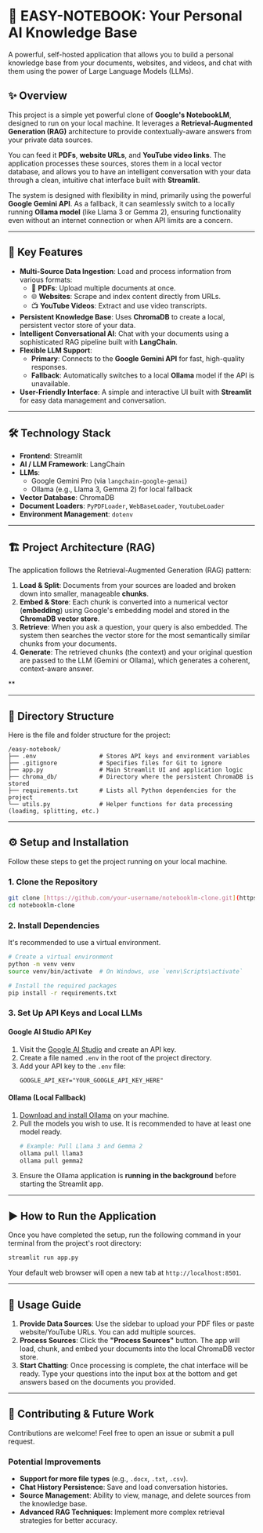 # 🧠 EASY-NOTEBOOK: Your Personal AI Knowledge Base

A powerful, self-hosted application that allows you to build a personal knowledge base from your documents, websites, and videos, and chat with them using the power of Large Language Models (LLMs).

## ✨ Overview

This project is a simple yet powerful clone of **Google's NotebookLM**, designed to run on your local machine. It leverages a **Retrieval-Augmented Generation (RAG)** architecture to provide contextually-aware answers from your private data sources.

You can feed it **PDFs**, **website URLs**, and **YouTube video links**. The application processes these sources, stores them in a local vector database, and allows you to have an intelligent conversation with your data through a clean, intuitive chat interface built with **Streamlit**.

The system is designed with flexibility in mind, primarily using the powerful **Google Gemini API**. As a fallback, it can seamlessly switch to a locally running **Ollama model** (like Llama 3 or Gemma 2), ensuring functionality even without an internet connection or when API limits are a concern.

---

## 🚀 Key Features

-   **Multi-Source Data Ingestion**: Load and process information from various formats:
    -   📄 **PDFs**: Upload multiple documents at once.
    -   🌐 **Websites**: Scrape and index content directly from URLs.
    -   📺 **YouTube Videos**: Extract and use video transcripts.
-   **Persistent Knowledge Base**: Uses **ChromaDB** to create a local, persistent vector store of your data.
-   **Intelligent Conversational AI**: Chat with your documents using a sophisticated RAG pipeline built with **LangChain**.
-   **Flexible LLM Support**:
    -   **Primary**: Connects to the **Google Gemini API** for fast, high-quality responses.
    -   **Fallback**: Automatically switches to a local **Ollama** model if the API is unavailable.
-   **User-Friendly Interface**: A simple and interactive UI built with **Streamlit** for easy data management and conversation.

---

## 🛠️ Technology Stack

-   **Frontend**: Streamlit
-   **AI / LLM Framework**: LangChain
-   **LLMs**:
    -   Google Gemini Pro (via `langchain-google-genai`)
    -   Ollama (e.g., Llama 3, Gemma 2) for local fallback
-   **Vector Database**: ChromaDB
-   **Document Loaders**: `PyPDFLoader`, `WebBaseLoader`, `YoutubeLoader`
-   **Environment Management**: `dotenv`

---

## 🏗️ Project Architecture (RAG)

The application follows the Retrieval-Augmented Generation (RAG) pattern:

1.  **Load & Split**: Documents from your sources are loaded and broken down into smaller, manageable **chunks**.
2.  **Embed & Store**: Each chunk is converted into a numerical vector (**embedding**) using Google's embedding model and stored in the **ChromaDB vector store**.
3.  **Retrieve**: When you ask a question, your query is also embedded. The system then searches the vector store for the most semantically similar chunks from your documents.
4.  **Generate**: The retrieved chunks (the context) and your original question are passed to the LLM (Gemini or Ollama), which generates a coherent, context-aware answer.

**

---

## 📁 Directory Structure

Here is the file and folder structure for the project:

```
/easy-notebook/
├── .env                  # Stores API keys and environment variables
├── .gitignore            # Specifies files for Git to ignore
├── app.py                # Main Streamlit UI and application logic
├── chroma_db/            # Directory where the persistent ChromaDB is stored
├── requirements.txt      # Lists all Python dependencies for the project
└── utils.py              # Helper functions for data processing (loading, splitting, etc.)
```

---

## ⚙️ Setup and Installation

Follow these steps to get the project running on your local machine.

### **1. Clone the Repository**

```bash
git clone [https://github.com/your-username/notebooklm-clone.git](https://github.com/your-username/notebooklm-clone.git)
cd notebooklm-clone
```

### **2. Install Dependencies**

It's recommended to use a virtual environment.

```bash
# Create a virtual environment
python -m venv venv
source venv/bin/activate  # On Windows, use `venv\Scripts\activate`

# Install the required packages
pip install -r requirements.txt
```

### **3. Set Up API Keys and Local LLMs**

#### **Google AI Studio API Key**

1.  Visit the [Google AI Studio](https://aistudio.google.com/) and create an API key.
2.  Create a file named `.env` in the root of the project directory.
3.  Add your API key to the `.env` file:
    ```
    GOOGLE_API_KEY="YOUR_GOOGLE_API_KEY_HERE"
    ```

#### **Ollama (Local Fallback)**

1.  [Download and install Ollama](https://ollama.com/) on your machine.
2.  Pull the models you wish to use. It is recommended to have at least one model ready.
    ```bash
    # Example: Pull Llama 3 and Gemma 2
    ollama pull llama3
    ollama pull gemma2
    ```
3.  Ensure the Ollama application is **running in the background** before starting the Streamlit app.

---

## ▶️ How to Run the Application

Once you have completed the setup, run the following command in your terminal from the project's root directory:

```bash
streamlit run app.py
```

Your default web browser will open a new tab at `http://localhost:8501`.

---

## 📖 Usage Guide

1.  **Provide Data Sources**: Use the sidebar to upload your PDF files or paste website/YouTube URLs. You can add multiple sources.
2.  **Process Sources**: Click the **"Process Sources"** button. The app will load, chunk, and embed your documents into the local ChromaDB vector store.
3.  **Start Chatting**: Once processing is complete, the chat interface will be ready. Type your questions into the input box at the bottom and get answers based on the documents you provided.

---

## 🤝 Contributing & Future Work

Contributions are welcome! Feel free to open an issue or submit a pull request.

### **Potential Improvements**

-   **Support for more file types** (e.g., `.docx`, `.txt`, `.csv`).
-   **Chat History Persistence**: Save and load conversation histories.
-   **Source Management**: Ability to view, manage, and delete sources from the knowledge base.
-   **Advanced RAG Techniques**: Implement more complex retrieval strategies for better accuracy.

